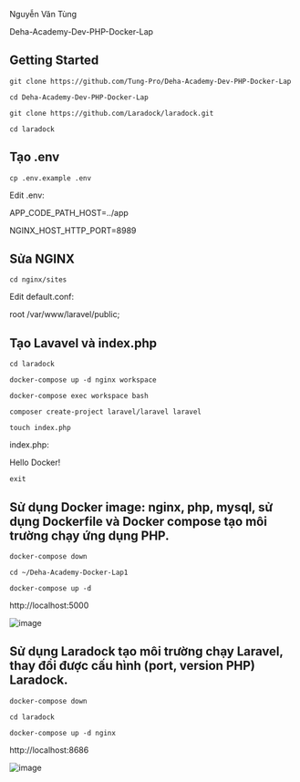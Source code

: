 Nguyễn Văn Tùng

Deha-Academy-Dev-PHP-Docker-Lap

## Getting Started
`git clone https://github.com/Tung-Pro/Deha-Academy-Dev-PHP-Docker-Lap ` 

` cd Deha-Academy-Dev-PHP-Docker-Lap ` 

` git clone https://github.com/Laradock/laradock.git `

`cd laradock`

## Tạo .env 

`cp .env.example .env`</br>

Edit .env: </br>

APP_CODE_PATH_HOST=../app

NGINX_HOST_HTTP_PORT=8989

## Sửa NGINX 

`cd nginx/sites` </br>

Edit default.conf: </b>

root /var/www/laravel/public;

## Tạo Lavavel và index.php

`cd laradock`

`docker-compose up -d nginx workspace`

`docker-compose exec workspace bash`

`composer create-project laravel/laravel laravel`

`touch index.php`

index.php:

Hello Docker!

`exit`

## Sử dụng Docker image: nginx, php, mysql, sử dụng Dockerfile và Docker compose tạo môi trường chạy ứng dụng PHP.
`docker-compose down`

`cd ~/Deha-Academy-Docker-Lap1`

`docker-compose up -d`

http://localhost:5000

![image](https://github.com/user-attachments/assets/21d878ec-0201-4beb-bff4-3a486dce034c)

## Sử dụng Laradock tạo môi trường chạy Laravel, thay đổi được cấu hình (port, version PHP) Laradock.

`docker-compose down`

`cd laradock`

`docker-compose up -d nginx`

http://localhost:8686

![image](https://github.com/user-attachments/assets/e995ba84-da56-4a3d-adfa-523605e5674e)



